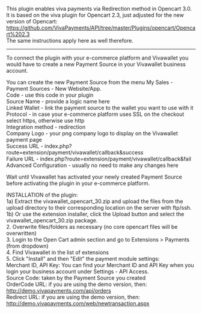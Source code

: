 This plugin enables viva payments via Redirection method in Opencart 3.0. 
It is based on the viva plugin for Opencart 2.3, just adjusted for the new version of Opencart: https://github.com/VivaPayments/API/tree/master/Plugins/opencart/Opencart%202.3
<br>The same instructions apply here as well therefore.

----
To connect the plugin with your e-commerce platform and Vivawallet you would have to create a new Payment Source in your Vivawallet business account.

You can create the new Payment Source from the menu My Sales - Payment Sources - New Website/App.<br>
Code - use this code in your plugin<br>
Source Name - provide a logic name here<br>
Linked Wallet - link the payment source to the wallet you want to use with it<br>
Protocol - in case your e-commerce platform uses SSL on the checkout select https, otherwise use http<br>
Integration method - redirection<br>
Company Logo - your png company logo to display on the Vivawallet payment page<br>
Success URL - index.php?route=extension/payment/vivawallet/callback&success<br>
Failure URL - index.php?route=extension/payment/vivawallet/callback&fail<br>
Advanced Configuration - usually no need to make any changes here<br>

Wait until Vivawallet has activated your newly created Payment Source before activating the plugin in your e-commerce platform.<br>

INSTALLATION of the plugin:<br>
1a) Extract the vivawallet_opencart_30.zip and upload the files from the upload directory to their corresponding location on the server with ftp/ssh.<br>
1b) Or use the extension installer, click the Upload button and select the vivawallet_opencart_30.zip package.<br>
2. Overwrite files/folders as necessary (no core opencart files will be overwritten)<br>
3. Login to the Open Cart admin section and go to Extensions > Payments (from dropdown)<br>
4. Find Vivawallet in the list of extensions<br>
5. Click "Install" and then "Edit" the payment module settings:<br>
Merchant ID, API Key: You can find your Merchant ID and API Key when you login your business account under Settings - API Access.<br>
Source Code: taken by the Payment Source you created <br>
OrderCode URL: if you are using the demo version, then: http://demo.vivapayments.com/api/orders<br>
Redirect URL: if you are using the demo version, then: http://demo.vivapayments.com/web/newtransaction.aspx
